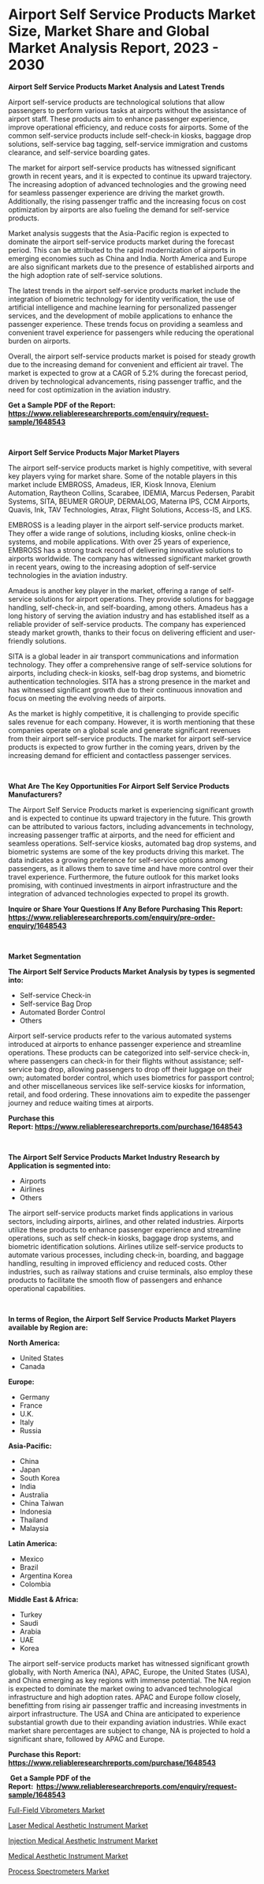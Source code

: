 <p><h1>Airport Self Service Products Market Size, Market Share and Global Market Analysis Report, 2023 - 2030</h1></p><p><strong>Airport Self Service Products Market Analysis and Latest Trends</strong></p>
<p><p>Airport self-service products are technological solutions that allow passengers to perform various tasks at airports without the assistance of airport staff. These products aim to enhance passenger experience, improve operational efficiency, and reduce costs for airports. Some of the common self-service products include self-check-in kiosks, baggage drop solutions, self-service bag tagging, self-service immigration and customs clearance, and self-service boarding gates.</p><p>The market for airport self-service products has witnessed significant growth in recent years, and it is expected to continue its upward trajectory. The increasing adoption of advanced technologies and the growing need for seamless passenger experience are driving the market growth. Additionally, the rising passenger traffic and the increasing focus on cost optimization by airports are also fueling the demand for self-service products.</p><p>Market analysis suggests that the Asia-Pacific region is expected to dominate the airport self-service products market during the forecast period. This can be attributed to the rapid modernization of airports in emerging economies such as China and India. North America and Europe are also significant markets due to the presence of established airports and the high adoption rate of self-service solutions.</p><p>The latest trends in the airport self-service products market include the integration of biometric technology for identity verification, the use of artificial intelligence and machine learning for personalized passenger services, and the development of mobile applications to enhance the passenger experience. These trends focus on providing a seamless and convenient travel experience for passengers while reducing the operational burden on airports.</p><p>Overall, the airport self-service products market is poised for steady growth due to the increasing demand for convenient and efficient air travel. The market is expected to grow at a CAGR of 5.2% during the forecast period, driven by technological advancements, rising passenger traffic, and the need for cost optimization in the aviation industry.</p></p>
<p><strong>Get a Sample PDF of the Report:&nbsp; <a href="https://www.reliableresearchreports.com/enquiry/request-sample/1648543">https://www.reliableresearchreports.com/enquiry/request-sample/1648543</a></strong></p>
<p>&nbsp;</p>
<p><strong>Airport Self Service Products Major Market Players</strong></p>
<p><p>The airport self-service products market is highly competitive, with several key players vying for market share. Some of the notable players in this market include EMBROSS, Amadeus, IER, Kiosk Innova, Elenium Automation, Raytheon Collins, Scarabee, IDEMIA, Marcus Pedersen, Parabit Systems, SITA, BEUMER GROUP, DERMALOG, Materna IPS, CCM Airports, Quavis, Ink, TAV Technologies, Atrax, Flight Solutions, Access-IS, and LKS.</p><p>EMBROSS is a leading player in the airport self-service products market. They offer a wide range of solutions, including kiosks, online check-in systems, and mobile applications. With over 25 years of experience, EMBROSS has a strong track record of delivering innovative solutions to airports worldwide. The company has witnessed significant market growth in recent years, owing to the increasing adoption of self-service technologies in the aviation industry.</p><p>Amadeus is another key player in the market, offering a range of self-service solutions for airport operations. They provide solutions for baggage handling, self-check-in, and self-boarding, among others. Amadeus has a long history of serving the aviation industry and has established itself as a reliable provider of self-service products. The company has experienced steady market growth, thanks to their focus on delivering efficient and user-friendly solutions.</p><p>SITA is a global leader in air transport communications and information technology. They offer a comprehensive range of self-service solutions for airports, including check-in kiosks, self-bag drop systems, and biometric authentication technologies. SITA has a strong presence in the market and has witnessed significant growth due to their continuous innovation and focus on meeting the evolving needs of airports.</p><p>As the market is highly competitive, it is challenging to provide specific sales revenue for each company. However, it is worth mentioning that these companies operate on a global scale and generate significant revenues from their airport self-service products. The market for airport self-service products is expected to grow further in the coming years, driven by the increasing demand for efficient and contactless passenger services.</p></p>
<p>&nbsp;</p>
<p><strong>What Are The Key Opportunities For Airport Self Service Products Manufacturers?</strong></p>
<p><p>The Airport Self Service Products market is experiencing significant growth and is expected to continue its upward trajectory in the future. This growth can be attributed to various factors, including advancements in technology, increasing passenger traffic at airports, and the need for efficient and seamless operations. Self-service kiosks, automated bag drop systems, and biometric systems are some of the key products driving this market. The data indicates a growing preference for self-service options among passengers, as it allows them to save time and have more control over their travel experience. Furthermore, the future outlook for this market looks promising, with continued investments in airport infrastructure and the integration of advanced technologies expected to propel its growth.</p></p>
<p><strong>Inquire or Share Your Questions If Any Before Purchasing This Report: <a href="https://www.reliableresearchreports.com/enquiry/pre-order-enquiry/1648543">https://www.reliableresearchreports.com/enquiry/pre-order-enquiry/1648543</a></strong></p>
<p>&nbsp;</p>
<p><strong>Market Segmentation</strong></p>
<p><strong>The Airport Self Service Products Market Analysis by types is segmented into:</strong></p>
<p><ul><li>Self-service Check-in</li><li>Self-service Bag Drop</li><li>Automated Border Control</li><li>Others</li></ul></p>
<p><p>Airport self-service products refer to the various automated systems introduced at airports to enhance passenger experience and streamline operations. These products can be categorized into self-service check-in, where passengers can check-in for their flights without assistance; self-service bag drop, allowing passengers to drop off their luggage on their own; automated border control, which uses biometrics for passport control; and other miscellaneous services like self-service kiosks for information, retail, and food ordering. These innovations aim to expedite the passenger journey and reduce waiting times at airports.</p></p>
<p><strong>Purchase this Report:&nbsp;<a href="https://www.reliableresearchreports.com/purchase/1648543">https://www.reliableresearchreports.com/purchase/1648543</a></strong></p>
<p>&nbsp;</p>
<p><strong>The Airport Self Service Products Market Industry Research by Application is segmented into:</strong></p>
<p><ul><li>Airports</li><li>Airlines</li><li>Others</li></ul></p>
<p><p>The airport self-service products market finds applications in various sectors, including airports, airlines, and other related industries. Airports utilize these products to enhance passenger experience and streamline operations, such as self check-in kiosks, baggage drop systems, and biometric identification solutions. Airlines utilize self-service products to automate various processes, including check-in, boarding, and baggage handling, resulting in improved efficiency and reduced costs. Other industries, such as railway stations and cruise terminals, also employ these products to facilitate the smooth flow of passengers and enhance operational capabilities.</p></p>
<p>&nbsp;</p>
<p><strong>In terms of Region, the Airport Self Service Products Market Players available by Region are:</strong></p>
<p>
    <p> <strong> North America: </strong>
        <ul>
            <li>United States</li>
            <li>Canada</li>
        </ul>
        </p> 
    <p> <strong> Europe: </strong>
        <ul>
            <li>Germany</li>
            <li>France</li>
            <li>U.K.</li>
            <li>Italy</li>
            <li>Russia</li>
        </ul>
        </p> 
    <p> <strong> Asia-Pacific: </strong>
        <ul>
            <li>China</li>
            <li>Japan</li>
            <li>South Korea</li>
            <li>India</li>
            <li>Australia</li>
            <li>China Taiwan</li>
            <li>Indonesia</li>
            <li>Thailand</li>
            <li>Malaysia</li>
        </ul>
        </p> 
    <p> <strong> Latin America: </strong>
        <ul>
            <li>Mexico</li>
            <li>Brazil</li>
            <li>Argentina Korea</li>
            <li>Colombia</li>
        </ul>
        </p> 
    <p> <strong> Middle East & Africa: </strong>
        <ul>
            <li>Turkey</li>
            <li>Saudi</li>
            <li>Arabia</li>
            <li>UAE</li>
            <li>Korea</li>
        </ul>
    </p>
    </p>
<p><p>The airport self-service products market has witnessed significant growth globally, with North America (NA), APAC, Europe, the United States (USA), and China emerging as key regions with immense potential. The NA region is expected to dominate the market owing to advanced technological infrastructure and high adoption rates. APAC and Europe follow closely, benefitting from rising air passenger traffic and increasing investments in airport infrastructure. The USA and China are anticipated to experience substantial growth due to their expanding aviation industries. While exact market share percentages are subject to change, NA is projected to hold a significant share, followed by APAC and Europe.</p></p>
<p><strong>Purchase this Report: <a href="https://www.reliableresearchreports.com/purchase/1648543">https://www.reliableresearchreports.com/purchase/1648543</a></strong></p>
<p>&nbsp;<strong>Get a Sample PDF of the Report:&nbsp;&nbsp;<a href="https://www.reliableresearchreports.com/enquiry/request-sample/1648543">https://www.reliableresearchreports.com/enquiry/request-sample/1648543</a></strong></p>
<p><strong></strong></p>
<p><p><a href="https://medium.com/@ivaschinner/full-field-vibrometers-market-insights-into-market-cagr-market-trends-and-growth-strategies-5706457facfe">Full-Field Vibrometers Market</a></p><p><a href="https://www.linkedin.com/pulse/laser-medical-aesthetic-instrument-market-share-amp-new-trends-eobpe/">Laser Medical Aesthetic Instrument Market</a></p><p><a href="https://www.linkedin.com/pulse/injection-medical-aesthetic-instrument-market-insights-vhhre/">Injection Medical Aesthetic Instrument Market</a></p><p><a href="https://www.linkedin.com/pulse/medical-aesthetic-instrument-market-share-amp-new-trends-l5zpe/">Medical Aesthetic Instrument Market</a></p><p><a href="https://medium.com/@dariodooley/process-spectrometers-market-the-key-to-successful-business-strategy-forecast-till-2030-6c1d97a8eef0">Process Spectrometers Market</a></p></p>